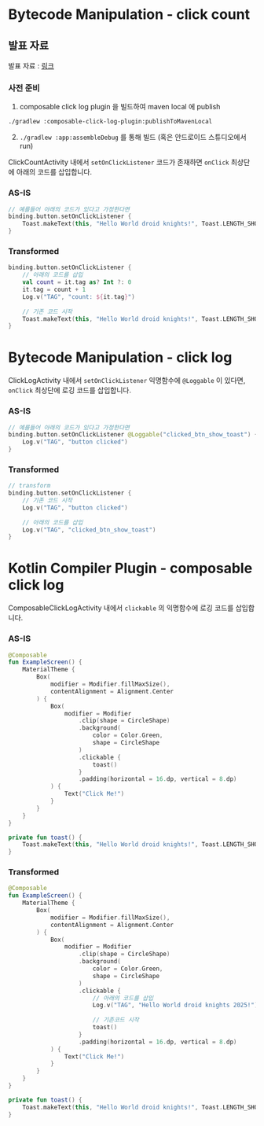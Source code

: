 # Bytecode Manipulation - click count
## 발표 자료
발표 자료 : [링크](https://speakerdeck.com/bigstark/bytecode-manipulation-euro-saengsanseong-nopigi)

### 사전 준비
1. composable click log plugin 을 빌드하여 maven local 에 publish 

```
./gradlew :composable-click-log-plugin:publishToMavenLocal
```

2. `./gradlew :app:assembleDebug` 를 통해 빌드 (혹은 안드로이드 스튜디오에서 run)

ClickCountActivity 내에서 `setOnClickListener` 코드가 존재하면 `onClick` 최상단에 아래의 코드를 삽입합니다.
### AS-IS
```kotlin
// 예를들어 아래의 코드가 있다고 가정한다면
binding.button.setOnClickListener {
    Toast.makeText(this, "Hello World droid knights!", Toast.LENGTH_SHORT).show()
}
```
### Transformed
```kotlin
binding.button.setOnClickListener {
    // 아래의 코드를 삽입
    val count = it.tag as? Int ?: 0
    it.tag = count + 1
    Log.v("TAG", "count: ${it.tag}")
    
    // 기존 코드 시작
    Toast.makeText(this, "Hello World droid knights!", Toast.LENGTH_SHORT).show()
}
```

# Bytecode Manipulation - click log
ClickLogActivity 내에서 `setOnClickListener` 익명함수에 `@Loggable` 이 있다면, `onClick` 최상단에 로깅 코드를 삽입합니다.
### AS-IS
```kotlin
// 예를들어 아래의 코드가 있다고 가정한다면
binding.button.setOnClickListener @Loggable("clicked_btn_show_toast") {
    Log.v("TAG", "button clicked")
}
```

### Transformed
```kotlin
// transform
binding.button.setOnClickListener {
    // 기존 코드 시작
    Log.v("TAG", "button clicked")
    
    // 아래의 코드를 삽입
    Log.v("TAG", "clicked_btn_show_toast")
}
```

# Kotlin Compiler Plugin - composable click log
ComposableClickLogActivity 내에서 `clickable` 의 익명함수에 로깅 코드를 삽입합니다.
### AS-IS
```kotlin
@Composable
fun ExampleScreen() {
    MaterialTheme {
        Box(
            modifier = Modifier.fillMaxSize(),
            contentAlignment = Alignment.Center
        ) {
            Box(
                modifier = Modifier
                    .clip(shape = CircleShape)
                    .background(
                        color = Color.Green,
                        shape = CircleShape
                    )
                    .clickable {
                        toast()
                    }
                    .padding(horizontal = 16.dp, vertical = 8.dp)
            ) {
                Text("Click Me!")
            }
        }
    }
}

private fun toast() {
    Toast.makeText(this, "Hello World droid knights!", Toast.LENGTH_SHORT).show()
}
```

### Transformed
```kotlin
@Composable
fun ExampleScreen() {
    MaterialTheme {
        Box(
            modifier = Modifier.fillMaxSize(),
            contentAlignment = Alignment.Center
        ) {
            Box(
                modifier = Modifier
                    .clip(shape = CircleShape)
                    .background(
                        color = Color.Green,
                        shape = CircleShape
                    )
                    .clickable {
                        // 아래의 코드를 삽입
                        Log.v("TAG", "Hello World droid knights 2025!")
                        
                        // 기존코드 시작
                        toast()
                    }
                    .padding(horizontal = 16.dp, vertical = 8.dp)
            ) {
                Text("Click Me!")
            }
        }
    }
}

private fun toast() {
    Toast.makeText(this, "Hello World droid knights!", Toast.LENGTH_SHORT).show()
}
```
